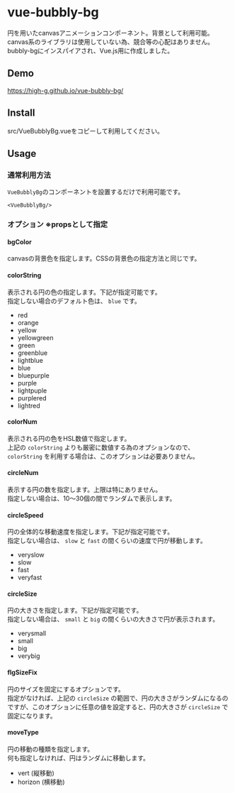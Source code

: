 vue-bubbly-bg
====
円を用いたcanvasアニメーションコンポーネント。背景として利用可能。  
canvas系のライブラリは使用していない為、競合等の心配はありません。  
bubbly-bgにインスパイアされ、Vue.js用に作成しました。  

## Demo
https://high-g.github.io/vue-bubbly-bg/

## Install
src/VueBubblyBg.vueをコピーして利用してください。

## Usage

### 通常利用方法
`VueBubblyBg`のコンポーネントを設置するだけで利用可能です。
```
<VueBubblyBg/>
```

### オプション ※propsとして指定

#### bgColor
canvasの背景色を指定します。CSSの背景色の指定方法と同じです。

#### colorString
表示される円の色の指定します。下記が指定可能です。  
指定しない場合のデフォルト色は、 `blue` です。
- red
- orange
- yellow
- yellowgreen
- green
- greenblue
- lightblue
- blue
- bluepurple
- purple
- lightpuple
- purplered
- lightred

#### colorNum
表示される円の色をHSL数値で指定します。  
上記の `colorString` よりも厳密に数値する為のオプションなので、  
`colorString` を利用する場合は、このオプションは必要ありません。

####  circleNum
表示する円の数を指定します。上限は特にありません。  
指定しない場合は、10〜30個の間でランダムで表示します。

#### circleSpeed
円の全体的な移動速度を指定します。下記が指定可能です。  
指定しない場合は、 `slow` と `fast` の間くらいの速度で円が移動します。
- veryslow
- slow
- fast
- veryfast

#### circleSize
円の大きさを指定します。下記が指定可能です。  
指定しない場合は、 `small` と `big` の間くらいの大きさで円が表示されます。
- verysmall
- small
- big
- verybig

#### flgSizeFix
円のサイズを固定にするオプションです。  
指定がなければ、上記の `circleSize` の範囲で、円の大きさがランダムになるのですが、このオプションに任意の値を設定すると、円の大きさが `circleSize` で固定になります。

#### moveType
円の移動の種類を指定します。  
何も指定しなければ、円はランダムに移動します。
- vert (縦移動)
- horizon (横移動)
